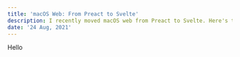 ```yaml
---
title: 'macOS Web: From Preact to Svelte'
description: I recently moved macOS web from Preact to Svelte. Here's the firsthand account of my experience.
date: '24 Aug, 2021'
---
```


Hello
